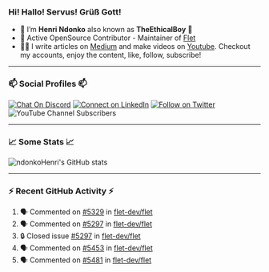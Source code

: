### Hi! Hallo! Servus! Grüß Gott!

- 🙂  I’m **Henri Ndonko** also known as **TheEthicalBoy** 👾
- 🚀  Active OpenSource Contributor - Maintainer of [Flet](https://github.com/flet-dev/flet) 
- 👨‍🏫  I write articles on [Medium](https://ndonkohenri.medium.com/) and make videos on [Youtube](https://youtube.com/@ndonkoHenri). Checkout my accounts, enjoy the content, like, follow, subscribe!

---

### 📫 Social Profiles 📫

[![Chat On Discord](https://img.shields.io/badge/--discord?label=Username=the_ethical_boy&logo=Discord&style=social)](https://github.com/ndonkoHenri) 
[![Connect on LinkedIn](https://img.shields.io/badge/--linkedin?label=LinkedIn&logo=LinkedIn&style=social)](https://www.linkedin.com/in/ndonkohenri) 
[![Follow on Twitter](https://img.shields.io/badge/--twitter?label=Twitter&logo=Twitter&style=social)](https://twitter.com/ndonkoHenri)
![YouTube Channel Subscribers](https://img.shields.io/youtube/channel/subscribers/UC2j9sVx0O7M8CebjMtyCuNQ?style=social&label=Youtube&link=https%3A%2F%2Fyoutube.com%2F%40ndonkoHenri)

---

### 📈 Some Stats 📈

<!-- <a href="https://github.com/ndonkoHenri">
<img src="https://github.com/ndonkoHenri/github-stats/blob/master/generated/overview.svg#gh-dark-mode-only" />
<img src="https://github.com/ndonkoHenri/github-stats/blob/master/generated/languages.svg#gh-dark-mode-only" />
<img src="https://github.com/ndonkoHenri/github-stats/blob/master/generated/overview.svg#gh-light-mode-only" />
<img src="https://github.com/ndonkoHenri/github-stats/blob/master/generated/languages.svg#gh-light-mode-only" />
</a> -->

<!-- ![ndonkoHenri's GitHub stats](https://github-readme-stats.vercel.app/api?username=ndonkoHenri&show_icons=true) -->

![ndonkoHenri's GitHub stats](https://github-readme-stats.vercel.app/api?username=ndonkoHenri&theme=tokyonight&show_icons=true&title_color=fff&text_color=fff)

<!-- [![Top Langs](https://github-readme-stats.vercel.app/api/top-langs/?username=ndonkoHenri)](https://github.com/ndonkoHenri/github-readme-stats) -->

---

### :zap: Recent GitHub Activity :zap:

<!--START_SECTION:activity-->
1. 🗣 Commented on [#5329](https://github.com/flet-dev/flet/issues/5329#issuecomment-3123779957) in [flet-dev/flet](https://github.com/flet-dev/flet)
2. 🗣 Commented on [#5297](https://github.com/flet-dev/flet/issues/5297#issuecomment-3123779211) in [flet-dev/flet](https://github.com/flet-dev/flet)
3. 🔒 Closed issue [#5297](https://github.com/flet-dev/flet/issues/5297) in [flet-dev/flet](https://github.com/flet-dev/flet)
4. 🗣 Commented on [#5453](https://github.com/flet-dev/flet/issues/5453#issuecomment-3123715745) in [flet-dev/flet](https://github.com/flet-dev/flet)
5. 🗣 Commented on [#5481](https://github.com/flet-dev/flet/issues/5481#issuecomment-3123677739) in [flet-dev/flet](https://github.com/flet-dev/flet)
<!--END_SECTION:activity-->
